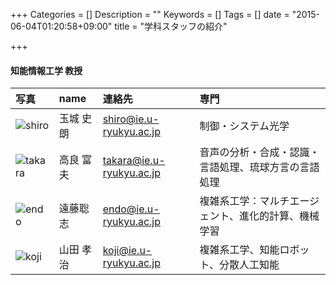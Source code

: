 +++
Categories = []
Description = ""
Keywords = []
Tags = []
date = "2015-06-04T01:20:58+09:00"
title = "学科スタッフの紹介"

+++

#### 知能情報工学 教授

|写真|name|連絡先|専門|
|:---|:---|:---|:---|
| ![shiro](img/teacher/shiro.jpg) | 玉城 史朗 |shiro@ie.u-ryukyu.ac.jp |制御・システム光学|
| ![takara](img/teacher/takara.jpg) | 高良 富夫 |takara@ie.u-ryukyu.ac.jp | 音声の分析・合成・認識・言語処理、琉球方言の言語処理 |
| ![endo](img/teacher/endo.jpg) |遠藤聡志|endo@ie.u-ryukyu.ac.jp|複雑系工学：マルチエージェント、進化的計算、機械学習|
| ![koji](img/teacher/koji.jpg) |山田 孝治| koji@ie.u-ryukyu.ac.jp|複雑系工学、知能ロボット、分散人工知能|
